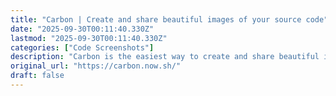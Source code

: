```yaml
---
title: "Carbon | Create and share beautiful images of your source code"
date: "2025-09-30T00:11:40.330Z"
lastmod: "2025-09-30T00:11:40.330Z"
categories: ["Code Screenshots"]
description: "Carbon is the easiest way to create and share beautiful images of your source code."
original_url: "https://carbon.now.sh/"
draft: false
---
```

